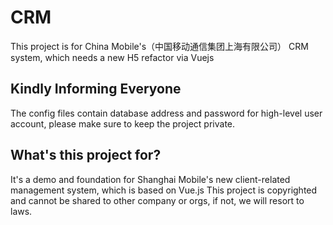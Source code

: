 # CRM
This project is for China Mobile's（中国移动通信集团上海有限公司） CRM system, which needs a new H5 refactor via Vuejs

## Kindly Informing Everyone
The config files contain database address and password for high-level user account, please make sure to keep the project private.

## What's this project for?
It's a demo and foundation for Shanghai Mobile's new client-related management system, which is based on Vue.js
This project is copyrighted and cannot be shared to other company or orgs, if not, we will resort to laws.
